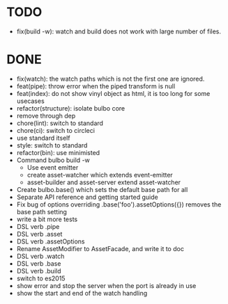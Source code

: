 # TODO

- fix(build -w): watch and build does not work with large number of files.

# DONE
- fix(watch): the watch paths which is not the first one are ignored.
- feat(pipe): throw error when the piped transform is null
- feat(index): do not show vinyl object as html, it is too long for some usecases
- refactor(structure): isolate bulbo core
- remove through dep
- chore(lint): switch to standard
- chore(ci): switch to circleci
- use standard itself
- style: switch to standard
- refactor(bin): use minimisted
- Command bulbo build -w
  - Use event emitter
  - create asset-watcher which extends event-emitter
  - asset-builder and asset-server extend asset-watcher
- Create bulbo.base() which sets the default base path for all
- Separate API reference and getting started guide
- Fix bug of options overriding .base('foo').assetOptions({}) removes the base path setting
- write a bit more tests
- DSL verb .pipe
- DSL verb .asset
- DSL verb .assetOptions
- Rename AssetModifier to AssetFacade, and write it to doc
- DSL verb .watch
- DSL verb .base
- DSL verb .build
- switch to es2015
- show error and stop the server when the port is already in use
- show the start and end of the watch handling
